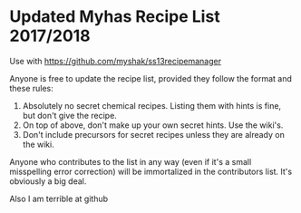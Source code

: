 # Updated Myhas Recipe List 2017/2018
Use with https://github.com/myshak/ss13recipemanager 

Anyone is free to update the recipe list, provided they follow the format and these rules:
1. Absolutely no secret chemical recipes. Listing them with hints is fine, but don't give the recipe.
2. On top of above, don't make up your own secret hints. Use the wiki's.
3. Don't include precursors for secret recipes unless they are already on the wiki.

Anyone who contributes to the list in any way (even if it's a small misspelling error correction) will be immortalized in the contributors list. It's obviously a big deal.

Also I am terrible at github

